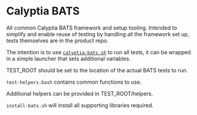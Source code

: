 # Calyptia BATS

All common Calyptia BATS framework and setup tooling. Intended to simplify and enable reuse of testing by handling all the framework set up, tests themselves are in the product repo.

The intention is to use [`calyptia-bats.sh`](./calyptia-bats.sh) to run all tests, it can be wrapped in a simple launcher that sets additional variables.

TEST_ROOT should be set to the location of the actual BATS tests to run.

`test-helpers.bash` contains common functions to use.

Additional helpers can be provided in TEST_ROOT/helpers.

`install-bats.sh` will install all supporting libraries required.
